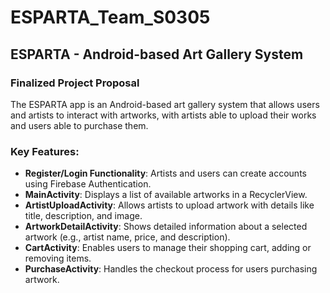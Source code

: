 # ESPARTA_Team_S0305

## ESPARTA - Android-based Art Gallery System

### Finalized Project Proposal

The ESPARTA app is an Android-based art gallery system that allows users and artists to interact with artworks, with artists able to upload their works and users able to purchase them.

### Key Features:
- **Register/Login Functionality**: Artists and users can create accounts using Firebase Authentication.
- **MainActivity**: Displays a list of available artworks in a RecyclerView.
- **ArtistUploadActivity**: Allows artists to upload artwork with details like title, description, and image.
- **ArtworkDetailActivity**: Shows detailed information about a selected artwork (e.g., artist name, price, and description).
- **CartActivity**: Enables users to manage their shopping cart, adding or removing items.
- **PurchaseActivity**: Handles the checkout process for users purchasing artwork.
